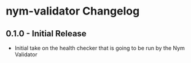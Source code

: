 # nym-validator Changelog

## 0.1.0 - Initial Release

* Initial take on the health checker that is going to be run by the Nym Validator
